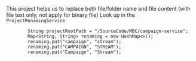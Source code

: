 This project helps us to replace both file/folder name and file content (with file text only, not apply for binary file)
Look up in the ``ProjectRenamingService``

```
        String projectRootPath = "/SourceCode/MBC/campaign-service";
        Map<String, String> renaming = new HashMap<>();
        renaming.put("campaign", "stream");
        renaming.put("CAMPAIGN", "STREAM");
        renaming.put("Campaign", "Stream");
```